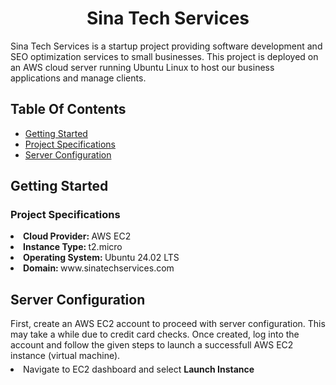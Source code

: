 <h1 align="center" id = sinatechservices> Sina Tech Services </h1>
Sina Tech Services is a startup project providing software development and SEO optimization services to small businesses. This project is deployed on an AWS cloud server running Ubuntu Linux to host our business applications and manage clients.

<h2 id = "contents"> Table Of Contents </h2>

- [Getting Started](#getting-started)
- [Project Specifications](#specifications)
- [Server Configuration](#configuration)

<h2 id = "getting-started"> Getting Started </h2>

<h3 id = "specifications"> Project Specifications </h3>
<li> <b> Cloud Provider: </b> AWS EC2  </li>
<li> <b> Instance Type: </b> t2.micro  </li>
<li> <b> Operating System: </b> Ubuntu 24.02 LTS  </li>
<li> <b> Domain: </b> www.sinatechservices.com  </li>

<h2 id = "configuration">Server Configuration </h2>
First, create an AWS EC2 account to proceed with server configuration. This may take a while due to credit card checks. Once created, log into the account and follow the given steps to launch a successfull AWS EC2 instance (virtual machine).

<li style="margin-top:5px"> Navigate to EC2 dashboard and select <b> Launch Instance </b> </li>